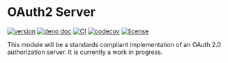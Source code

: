# OAuth2 Server

[![version](https://img.shields.io/badge/release-v0.0.4-success)](https://deno.land/x/oauth2_server@v0.0.4)
[![deno doc](https://doc.deno.land/badge.svg)](https://doc.deno.land/https/deno.land/x/oauth2_server@v0.0.4/mod.ts)
[![CI](https://github.com/udibo/oauth2_server/workflows/CI/badge.svg)](https://github.com/udibo/oauth2_server/actions?query=workflow%3ACI)
[![codecov](https://codecov.io/gh/udibo/oauth2_server/branch/main/graph/badge.svg?token=8Q7TSUFWUY)](https://codecov.io/gh/udibo/oauth2_server)
[![license](https://img.shields.io/github/license/udibo/oauth2_server)](https://github.com/udibo/oauth2_server/blob/master/LICENSE)

This module will be a standards compliant implementation of an OAuth 2.0
authorization server. It is currently a work in progress.

